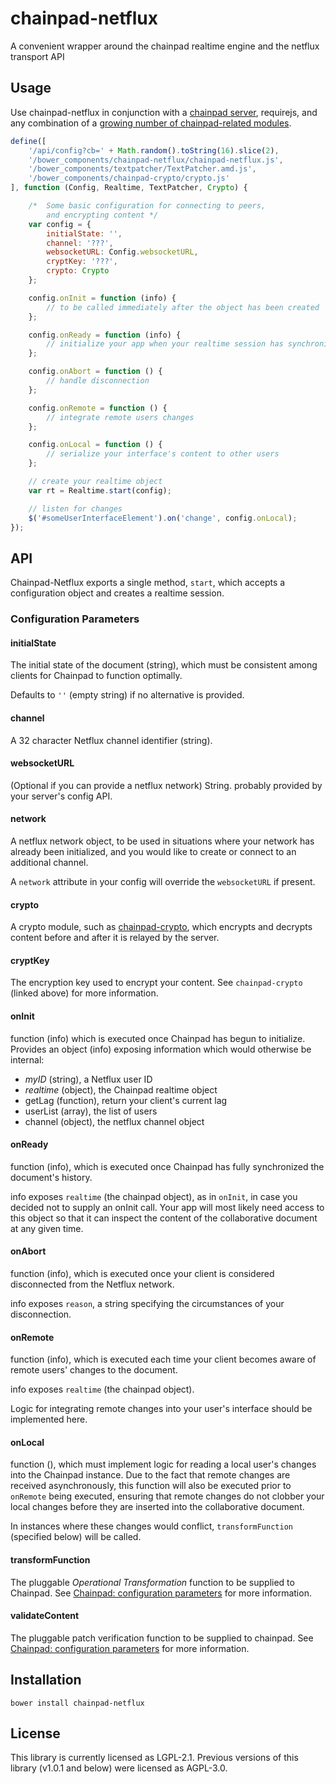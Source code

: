 # chainpad-netflux
A convenient wrapper around the chainpad realtime engine and the netflux transport API

## Usage

Use chainpad-netflux in conjunction with a [chainpad server](http://github.com/xwiki-labs/chainpad-server), requirejs, and any combination of a [growing number of chainpad-related modules](https://github.com/xwiki-labs/realtime-handbook/blob/master/REPOSITORIES.md).

```javascript
define([
    '/api/config?cb=' + Math.random().toString(16).slice(2),
    '/bower_components/chainpad-netflux/chainpad-netflux.js',
    '/bower_components/textpatcher/TextPatcher.amd.js',
    '/bower_components/chainpad-crypto/crypto.js'
], function (Config, Realtime, TextPatcher, Crypto) {

    /*  Some basic configuration for connecting to peers,
        and encrypting content */
    var config = {
        initialState: '',
        channel: '???',
        websocketURL: Config.websocketURL,
        cryptKey: '???',
        crypto: Crypto
    };

    config.onInit = function (info) {
        // to be called immediately after the object has been created
    };

    config.onReady = function (info) {
        // initialize your app when your realtime session has synchronized
    };

    config.onAbort = function () {
        // handle disconnection
    };

    config.onRemote = function () {
        // integrate remote users changes
    };

    config.onLocal = function () {
        // serialize your interface's content to other users
    };

    // create your realtime object
    var rt = Realtime.start(config);

    // listen for changes
    $('#someUserInterfaceElement').on('change', config.onLocal);
});
```

## API

Chainpad-Netflux exports a single method, `start`, which accepts a configuration object and creates a realtime session.

### Configuration Parameters

#### initialState

The initial state of the document (string), which must be consistent among clients for Chainpad to function optimally.

Defaults to `''` (empty string) if no alternative is provided.

#### channel

A 32 character Netflux channel identifier (string).

#### websocketURL

(Optional if you can provide a netflux network)
String. probably provided by your server's config API.

#### network

A netflux network object, to be used in situations where your network has already been initialized, and you would like to create or connect to an additional channel.

A `network` attribute in your config will override the `websocketURL` if present.

#### crypto

A crypto module, such as [chainpad-crypto](https://github.com/xwiki-labs/chainpad-crypto), which encrypts and decrypts content before and after it is relayed by the server.

#### cryptKey

The encryption key used to encrypt your content.
See `chainpad-crypto` (linked above) for more information.

#### onInit

function (info) which is executed once Chainpad has begun to initialize.
Provides an object (info) exposing information which would otherwise be internal:

* _myID_ (string), a Netflux user ID
* _realtime_ (object), the Chainpad realtime object
* getLag (function), return your client's current lag
* userList (array), the list of users
* channel (object), the netflux channel object

#### onReady

function (info), which is executed once Chainpad has fully synchronized the document's history.

info exposes `realtime` (the chainpad object), as in `onInit`, in case you decided not to supply an onInit call.
Your app will most likely need access to this object so that it can inspect the content of the collaborative document at any given time.

#### onAbort

function (info), which is executed once your client is considered disconnected from the Netflux network.

info exposes `reason`, a string specifying the circumstances of your disconnection.

#### onRemote

function (info), which is executed each time your client becomes aware of remote users' changes to the document.

info exposes `realtime` (the chainpad object).

Logic for integrating remote changes into your user's interface should be implemented here.

#### onLocal

function (), which must implement logic for reading a local user's changes into the Chainpad instance.
Due to the fact that remote changes are received asynchronously, this function will also be executed prior to `onRemote` being executed, ensuring that remote changes do not clobber your local changes before they are inserted into the collaborative document.

In instances where these changes would conflict, `transformFunction` (specified below) will be called.

#### transformFunction

The pluggable _Operational Transformation_ function to be supplied to Chainpad.
See [Chainpad: configuration parameters](https://github.com/xwiki-contrib/chainpad#configuration-parameters) for more information.

#### validateContent

The pluggable patch verification function to be supplied to chainpad.
See [Chainpad: configuration parameters](https://github.com/xwiki-contrib/chainpad#configuration-parameters) for more information.

## Installation

`bower install chainpad-netflux`

## License

This library is currently licensed as LGPL-2.1. Previous versions of this library (v1.0.1 and below) were licensed as AGPL-3.0.